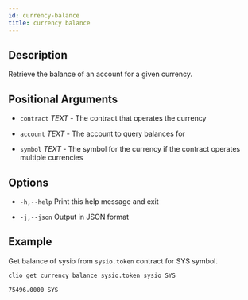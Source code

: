 ```yaml
---
id: currency-balance
title: currency balance
---
```


## Description

Retrieve the balance of an account for a given currency.

## Positional Arguments

- `contract` _TEXT_ - The contract that operates the currency

- `account` _TEXT_ - The account to query balances for

- `symbol` _TEXT_ - The symbol for the currency if the contract operates multiple currencies

## Options

- `-h,--help`                  Print this help message and exit

- `-j,--json`                  Output in JSON format

## Example

Get balance of sysio from `sysio.token` contract for SYS symbol.

```sh
clio get currency balance sysio.token sysio SYS
```

```console
75496.0000 SYS
```
